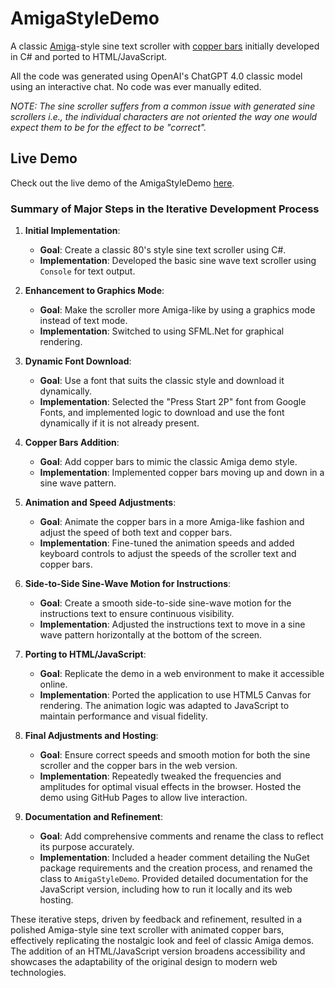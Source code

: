 # AmigaStyleDemo
A classic [Amiga](https://en.wikipedia.org/wiki/Amiga)-style sine text scroller with [copper bars](https://en.wikipedia.org/wiki/Raster_bar) initially developed in C# and ported to HTML/JavaScript.

All the code was generated using OpenAI's ChatGPT 4.0 classic model using an interactive chat. No code was ever manually edited.

*NOTE: The sine scroller suffers from a common issue with generated sine scrollers i.e., the individual characters are not oriented the way one would expect them to be for the effect to be "correct".*

## Live Demo
Check out the live demo of the AmigaStyleDemo [here](https://mrandreastoth.github.io/AmigaStyleDemo/).

### Summary of Major Steps in the Iterative Development Process

1. **Initial Implementation**:
   - **Goal**: Create a classic 80's style sine text scroller using C#.
   - **Implementation**: Developed the basic sine wave text scroller using `Console` for text output.

2. **Enhancement to Graphics Mode**:
   - **Goal**: Make the scroller more Amiga-like by using a graphics mode instead of text mode.
   - **Implementation**: Switched to using SFML.Net for graphical rendering.

3. **Dynamic Font Download**:
   - **Goal**: Use a font that suits the classic style and download it dynamically.
   - **Implementation**: Selected the "Press Start 2P" font from Google Fonts, and implemented logic to download and use the font dynamically if it is not already present.

4. **Copper Bars Addition**:
   - **Goal**: Add copper bars to mimic the classic Amiga demo style.
   - **Implementation**: Implemented copper bars moving up and down in a sine wave pattern.

5. **Animation and Speed Adjustments**:
   - **Goal**: Animate the copper bars in a more Amiga-like fashion and adjust the speed of both text and copper bars.
   - **Implementation**: Fine-tuned the animation speeds and added keyboard controls to adjust the speeds of the scroller text and copper bars.

6. **Side-to-Side Sine-Wave Motion for Instructions**:
   - **Goal**: Create a smooth side-to-side sine-wave motion for the instructions text to ensure continuous visibility.
   - **Implementation**: Adjusted the instructions text to move in a sine wave pattern horizontally at the bottom of the screen.

7. **Porting to HTML/JavaScript**:
   - **Goal**: Replicate the demo in a web environment to make it accessible online.
   - **Implementation**: Ported the application to use HTML5 Canvas for rendering. The animation logic was adapted to JavaScript to maintain performance and visual fidelity.

8. **Final Adjustments and Hosting**:
   - **Goal**: Ensure correct speeds and smooth motion for both the sine scroller and the copper bars in the web version.
   - **Implementation**: Repeatedly tweaked the frequencies and amplitudes for optimal visual effects in the browser. Hosted the demo using GitHub Pages to allow live interaction.

9. **Documentation and Refinement**:
   - **Goal**: Add comprehensive comments and rename the class to reflect its purpose accurately.
   - **Implementation**: Included a header comment detailing the NuGet package requirements and the creation process, and renamed the class to `AmigaStyleDemo`. Provided detailed documentation for the JavaScript version, including how to run it locally and its web hosting.

These iterative steps, driven by feedback and refinement, resulted in a polished Amiga-style sine text scroller with animated copper bars, effectively replicating the nostalgic look and feel of classic Amiga demos. The addition of an HTML/JavaScript version broadens accessibility and showcases the adaptability of the original design to modern web technologies.
